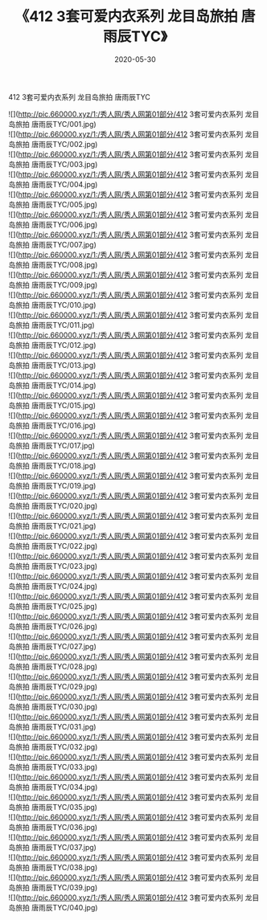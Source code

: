 ﻿---
layout: post
title:  《412 3套可爱内衣系列 龙目岛旅拍 唐雨辰TYC》
date:   2020-05-30
img: http://pic.660000.xyz/1:/秀人网/秀人网第01部分/412 3套可爱内衣系列 龙目岛旅拍 唐雨辰TYC/000.jpg
categories: [美女, 清纯, 唯美]
---

412 3套可爱内衣系列 龙目岛旅拍 唐雨辰TYC

  ![](http://pic.660000.xyz/1:/秀人网/秀人网第01部分/412 3套可爱内衣系列 龙目岛旅拍 唐雨辰TYC/001.jpg) <br> ![](http://pic.660000.xyz/1:/秀人网/秀人网第01部分/412 3套可爱内衣系列 龙目岛旅拍 唐雨辰TYC/002.jpg) <br> ![](http://pic.660000.xyz/1:/秀人网/秀人网第01部分/412 3套可爱内衣系列 龙目岛旅拍 唐雨辰TYC/003.jpg) <br> ![](http://pic.660000.xyz/1:/秀人网/秀人网第01部分/412 3套可爱内衣系列 龙目岛旅拍 唐雨辰TYC/004.jpg) <br> ![](http://pic.660000.xyz/1:/秀人网/秀人网第01部分/412 3套可爱内衣系列 龙目岛旅拍 唐雨辰TYC/005.jpg) <br> ![](http://pic.660000.xyz/1:/秀人网/秀人网第01部分/412 3套可爱内衣系列 龙目岛旅拍 唐雨辰TYC/006.jpg) <br> ![](http://pic.660000.xyz/1:/秀人网/秀人网第01部分/412 3套可爱内衣系列 龙目岛旅拍 唐雨辰TYC/007.jpg) <br> ![](http://pic.660000.xyz/1:/秀人网/秀人网第01部分/412 3套可爱内衣系列 龙目岛旅拍 唐雨辰TYC/008.jpg) <br> ![](http://pic.660000.xyz/1:/秀人网/秀人网第01部分/412 3套可爱内衣系列 龙目岛旅拍 唐雨辰TYC/009.jpg) <br> ![](http://pic.660000.xyz/1:/秀人网/秀人网第01部分/412 3套可爱内衣系列 龙目岛旅拍 唐雨辰TYC/010.jpg) <br> ![](http://pic.660000.xyz/1:/秀人网/秀人网第01部分/412 3套可爱内衣系列 龙目岛旅拍 唐雨辰TYC/011.jpg) <br> ![](http://pic.660000.xyz/1:/秀人网/秀人网第01部分/412 3套可爱内衣系列 龙目岛旅拍 唐雨辰TYC/012.jpg) <br> ![](http://pic.660000.xyz/1:/秀人网/秀人网第01部分/412 3套可爱内衣系列 龙目岛旅拍 唐雨辰TYC/013.jpg) <br> ![](http://pic.660000.xyz/1:/秀人网/秀人网第01部分/412 3套可爱内衣系列 龙目岛旅拍 唐雨辰TYC/014.jpg) <br> ![](http://pic.660000.xyz/1:/秀人网/秀人网第01部分/412 3套可爱内衣系列 龙目岛旅拍 唐雨辰TYC/015.jpg) <br> ![](http://pic.660000.xyz/1:/秀人网/秀人网第01部分/412 3套可爱内衣系列 龙目岛旅拍 唐雨辰TYC/016.jpg) <br> ![](http://pic.660000.xyz/1:/秀人网/秀人网第01部分/412 3套可爱内衣系列 龙目岛旅拍 唐雨辰TYC/017.jpg) <br> ![](http://pic.660000.xyz/1:/秀人网/秀人网第01部分/412 3套可爱内衣系列 龙目岛旅拍 唐雨辰TYC/018.jpg) <br> ![](http://pic.660000.xyz/1:/秀人网/秀人网第01部分/412 3套可爱内衣系列 龙目岛旅拍 唐雨辰TYC/019.jpg) <br> ![](http://pic.660000.xyz/1:/秀人网/秀人网第01部分/412 3套可爱内衣系列 龙目岛旅拍 唐雨辰TYC/020.jpg) <br> ![](http://pic.660000.xyz/1:/秀人网/秀人网第01部分/412 3套可爱内衣系列 龙目岛旅拍 唐雨辰TYC/021.jpg) <br> ![](http://pic.660000.xyz/1:/秀人网/秀人网第01部分/412 3套可爱内衣系列 龙目岛旅拍 唐雨辰TYC/022.jpg) <br> ![](http://pic.660000.xyz/1:/秀人网/秀人网第01部分/412 3套可爱内衣系列 龙目岛旅拍 唐雨辰TYC/023.jpg) <br> ![](http://pic.660000.xyz/1:/秀人网/秀人网第01部分/412 3套可爱内衣系列 龙目岛旅拍 唐雨辰TYC/024.jpg) <br> ![](http://pic.660000.xyz/1:/秀人网/秀人网第01部分/412 3套可爱内衣系列 龙目岛旅拍 唐雨辰TYC/025.jpg) <br> ![](http://pic.660000.xyz/1:/秀人网/秀人网第01部分/412 3套可爱内衣系列 龙目岛旅拍 唐雨辰TYC/026.jpg) <br> ![](http://pic.660000.xyz/1:/秀人网/秀人网第01部分/412 3套可爱内衣系列 龙目岛旅拍 唐雨辰TYC/027.jpg) <br> ![](http://pic.660000.xyz/1:/秀人网/秀人网第01部分/412 3套可爱内衣系列 龙目岛旅拍 唐雨辰TYC/028.jpg) <br> ![](http://pic.660000.xyz/1:/秀人网/秀人网第01部分/412 3套可爱内衣系列 龙目岛旅拍 唐雨辰TYC/029.jpg) <br> ![](http://pic.660000.xyz/1:/秀人网/秀人网第01部分/412 3套可爱内衣系列 龙目岛旅拍 唐雨辰TYC/030.jpg) <br> ![](http://pic.660000.xyz/1:/秀人网/秀人网第01部分/412 3套可爱内衣系列 龙目岛旅拍 唐雨辰TYC/031.jpg) <br> ![](http://pic.660000.xyz/1:/秀人网/秀人网第01部分/412 3套可爱内衣系列 龙目岛旅拍 唐雨辰TYC/032.jpg) <br> ![](http://pic.660000.xyz/1:/秀人网/秀人网第01部分/412 3套可爱内衣系列 龙目岛旅拍 唐雨辰TYC/033.jpg) <br> ![](http://pic.660000.xyz/1:/秀人网/秀人网第01部分/412 3套可爱内衣系列 龙目岛旅拍 唐雨辰TYC/034.jpg) <br> ![](http://pic.660000.xyz/1:/秀人网/秀人网第01部分/412 3套可爱内衣系列 龙目岛旅拍 唐雨辰TYC/035.jpg) <br> ![](http://pic.660000.xyz/1:/秀人网/秀人网第01部分/412 3套可爱内衣系列 龙目岛旅拍 唐雨辰TYC/036.jpg) <br> ![](http://pic.660000.xyz/1:/秀人网/秀人网第01部分/412 3套可爱内衣系列 龙目岛旅拍 唐雨辰TYC/037.jpg) <br> ![](http://pic.660000.xyz/1:/秀人网/秀人网第01部分/412 3套可爱内衣系列 龙目岛旅拍 唐雨辰TYC/038.jpg) <br> ![](http://pic.660000.xyz/1:/秀人网/秀人网第01部分/412 3套可爱内衣系列 龙目岛旅拍 唐雨辰TYC/039.jpg) <br> ![](http://pic.660000.xyz/1:/秀人网/秀人网第01部分/412 3套可爱内衣系列 龙目岛旅拍 唐雨辰TYC/040.jpg) <br>